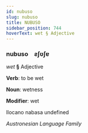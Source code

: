 ```yaml
---
id: nubuso
slug: nubuso
title: NUBUSO
sidebar_position: 744
hoverText: wet § Adjective
---
```


### nubuso&emsp;<span kind="abugida">ƨʃʋʃɐ</span>

*wet* **§** Adjective

**Verb**: to be wet

**Noun**: wetness

**Modifier**: wet

Ilocano nabasa undefined

*Austronesian Language Family*